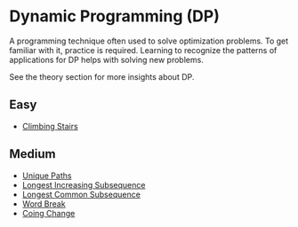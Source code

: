 # Dynamic Programming (DP)
A programming technique often used to solve optimization problems. To get familiar with it, practice is required. Learning to recognize the patterns of applications for DP helps with solving new problems.

See the theory section for more insights about DP.

## Easy
- [Climbing Stairs](https://leetcode.com/problems/climbing-stairs/)
## Medium
- [Unique Paths](https://leetcode.com/problems/unique-paths/)
- [Longest Increasing Subsequence](https://leetcode.com/problems/longest-increasing-subsequence/)
- [Longest Common Subsequence](https://leetcode.com/problems/longest-common-subsequence/)
- [Word Break](https://leetcode.com/problems/word-break/)
- [Coing Change](https://leetcode.com/problems/coin-change/) 
